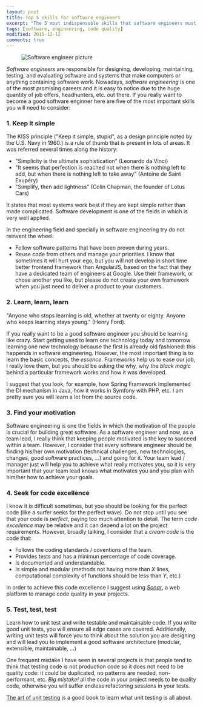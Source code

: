 ```yaml
---
layout: post
title: Top 5 skills for software engineers
excerpt: "The 5 most indispensable skills that software engineers must have."
tags: [software, engineering, code quality]
modified: 2015-12-12
comments: true
---
```


<figure>
    <img src="{{ site.url }}/images/posts/Software-Engineer.jpg" alt="Software engineer picture">
</figure>

*Software engineers* are responsible for designing, developing, maintaining, testing, and evaluating software and systems that make computers or anything containing software work. Nowadays, *software engineering* is one of the most promising careers and it is easy to notice due to the huge quantity of job offers, headhunters, etc. out there. If you really want to become a good software enginner here are five of the most important skills you will need to consider:

### 1. Keep it simple
The KISS principle ("Keep it simple, stupid", as a design principle noted by the U.S. Navy in 1960.) is a rule of thumb that is present in lots of areas. It was referred several times along the history: 

- "Simplicity is the ultimate sophistication" (Leonardo da Vinci)
- "It seems that perfection is reached not when there is nothing left to add, but when there is nothing left to take away" (Antoine de Saint Exupéry)
- "Simplify, then add lightness" (Colin Chapman, the founder of Lotus Cars)

It states that most systems work best if they are kept simple rather than made complicated. Software development is one of the fields in which is very well applied.

In the engineering field and specially in software engineering try do not reinvent the wheel:

- Follow software patterns that have been proven during years. 
- Reuse code from others and manage your priorities. I know that sometimes it will hurt your ego, but you will not develop in short time better frontend framework than AngularJS, based on the fact that they have a dedicated team of engineers at Google. Use their framework, or chose another you like, but please do not create your own framework when you just need to deliver a product to your customers. 

### 2. Learn, learn, learn
"Anyone who stops learning is old, whether at twenty or eighty. Anyone who keeps learning stays young." (Henry Ford). 

If you really want to be a good software engineer you should be learning like crazy. Start getting used to learn one technology today and tomorrow learning one new technology because the first is already old fashioned: this happends in software engineering. However, the most important thing is to learn the basic concepts, the _essence_. Frameworks help us to ease our job, I really love them, but you should be asking the why, why the _black magic_ behind a particular framework works and how it was developed. 

I suggest that you look, for example, how Spring Framework implemented the DI mechanism in Java, how it works in Symfony with PHP, etc. I am pretty sure you will learn a lot from the source code. 

### 3. Find your motivation
Software engineering is one the fields in which the motivation of the people is crucial for building great software. As a software engineer and now, as a team lead, I really think that keeping people motivated is the key to succeed within a team. However, I consider that every software engineer should be finding his/her own motivation (technical challenges, new technologies, changes, good software practices, ...) and going for it. Your team lead / manager just will help you to achieve what really motivates you, so it is  very important that your team lead knows what motivates you and you plan with him/her how to achieve your goals.

### 4. Seek for code excellence
I know it is difficult sometimes, but you should be looking for the perfect code (like a surfer seeks for the perfect wave). Do not stop until you see that your code is _perfect_, paying too much attention to detail. The term _code excellence_ may be relative and it can depend a lot on the project requirements. However, broadly talking, I consider that a _cream code_ is the code that:

- Follows the coding standards / coventions of the team.
- Provides tests and has a minimun percentage of code coverage.
- Is documented and understandable.
- Is simple and modular (methods not having more than _X_ lines, computational complexity of functions should be less than _Y_, etc.)
 
In order to achieve this code excellence I suggest using [*Sonar*](http://www.sonarqube.org/), a web platform to manage code quality in your projects.

### 5. Test, test, test
Learn how to unit test and write testable and maintainable code. If you write good unit tests, you will ensure all edge cases are covered. Additionally, writing unit tests will force you to think about the solution you are designing and will lead you to implement a good software architecture (modular, extensible, maintainable, ...)

One frequent mistake I have seen in several projects is that people tend to think that testing code is not production code so it does not need to be quality code: it could be duplicated, no patterns are needed, non-performant, etc. *Big mistake!* all the code in your project needs to be quality code, otherwise you will suffer endless refactoring sessions in your tests.

[The art of unit testing](http://artofunittesting.com/) is a good book to learn what unit testing is all about.


